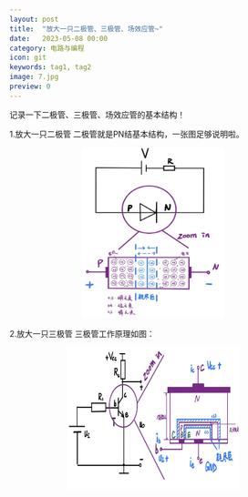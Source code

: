 ```yaml
---
layout: post
title:  "放大一只二极管、三极管、场效应管~"
date:   2023-05-08 00:00
category: 电路与编程
icon: git
keywords: tag1, tag2
image: 7.jpg
preview: 0
---
```


记录一下二极管、三极管、场效应管的基本结构！

1.放大一只二极管
二极管就是PN结基本结构，一张图足够说明啦。

<div align = center>
<img src="/post-img/blog7/b7_1.jpg" width = "250" height = "300">
</div>

2.放大一只三极管
三极管工作原理如图：

<div align = center>
<img src="/post-img/blog7/b7_2.jpg" width = "300" height = "250">
</div>
